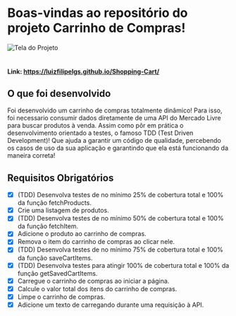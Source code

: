 # Boas-vindas ao repositório do projeto Carrinho de Compras!

![Tela do Projeto](/tela.jpeg)
<br/>
<br/>

#### Link: https://luizfilipelgs.github.io/Shopping-Cart/

## O que foi desenvolvido 

Foi desenvolvido um carrinho de compras totalmente dinâmico! Para isso, foi necessario consumir dados diretamente de uma API do Mercado Livre para buscar produtos à venda. Assim como pôr em prática o desenvolvimento orientado a testes, o famoso TDD (Test Driven Development)! Que ajuda a garantir um código de qualidade, percebendo os casos de uso da sua aplicação e garantindo que ela está funcionando da maneira correta! 

## Requisitos Obrigatórios 

- [x] (TDD) Desenvolva testes de no mínimo 25% de cobertura total e 100% da função fetchProducts.
- [x] Crie uma listagem de produtos.
- [x] (TDD) Desenvolva testes de no mínimo 50% de cobertura total e 100% da função fetchItem.
- [x] Adicione o produto ao carrinho de compras.
- [x] Remova o item do carrinho de compras ao clicar nele.
- [x] (TDD) Desenvolva testes de no mínimo 75% de cobertura total e 100% da função saveCartItems.
- [x] (TDD) Desenvolva testes para atingir 100% de cobertura total e 100% da função getSavedCartItems.
- [x] Carregue o carrinho de compras ao iniciar a página.
- [x] Calcule o valor total dos itens do carrinho de compras.
- [x] Limpe o carrinho de compras.
- [x] Adicione um texto de carregando durante uma requisição à API.
